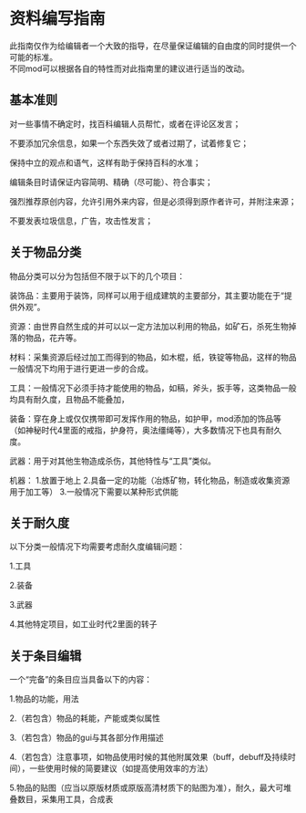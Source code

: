 # 资料编写指南

此指南仅作为给编辑者一个大致的指导，在尽量保证编辑的自由度的同时提供一个可能的标准。  
不同mod可以根据各自的特性而对此指南里的建议进行适当的改动。

## 基本准则

对一些事情不确定时，找百科编辑人员帮忙，或者在评论区发言；

不要添加冗余信息，如果一个东西失效了或者过期了，试着修复它；

保持中立的观点和语气，这样有助于保持百科的水准；

编辑条目时请保证内容简明、精确（尽可能）、符合事实；

强烈推荐原创内容，允许引用外来内容，但是必须得到原作者许可，并附注来源；

不要发表垃圾信息，广告，攻击性发言；

## 关于物品分类

物品分类可以分为包括但不限于以下的几个项目：

装饰品：主要用于装饰，同样可以用于组成建筑的主要部分，其主要功能在于“提供外观”。

资源：由世界自然生成的并可以以一定方法加以利用的物品，如矿石，杀死生物掉落的物品，花卉等。

材料：采集资源后经过加工而得到的物品，如木棍，纸，铁锭等物品，这样的物品一般情况下均用于进行更进一步的合成。

工具：一般情况下必须手持才能使用的物品，如稿，斧头，扳手等，这类物品一般均具有耐久度，且物品不能叠加，

装备：穿在身上或仅仅携带即可发挥作用的物品，如护甲，mod添加的饰品等（如神秘时代4里面的戒指，护身符，奥法缰绳等），大多数情况下也具有耐久度。

武器：用于对其他生物造成杀伤，其他特性与“工具”类似。

机器：
1.放置于地上
2.具备一定的功能（冶炼矿物，转化物品，制造或收集资源用于加工等）
3.一般情况下需要以某种形式供能

## 关于耐久度
以下分类一般情况下均需要考虑耐久度编辑问题：  

1.工具  

2.装备  

3.武器  

4.其他特定项目，如工业时代2里面的转子

## 关于条目编辑

一个“完备”的条目应当具备以下的内容：  

1.物品的功能，用法  

2.（若包含）物品的耗能，产能或类似属性  

3.（若包含）物品的gui与其各部分作用描述  

4.（若包含）注意事项，如物品使用时候的其他附属效果（buff，debuff及持续时间），一些使用时候的简要建议（如提高使用效率的方法）  

5.物品的贴图（应当以原版材质或原版高清材质下的贴图为准），耐久，最大可堆叠数目，采集用工具，合成表  
